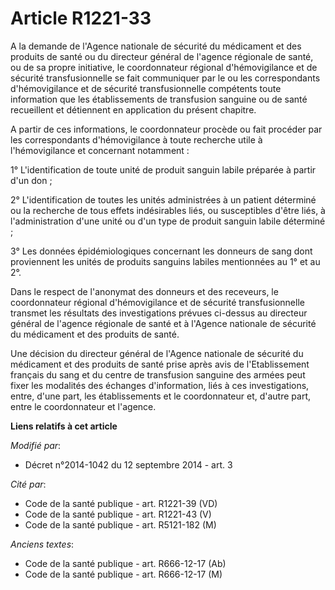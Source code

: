 # Article R1221-33

A la demande de l'Agence nationale de sécurité du médicament et des produits de santé ou du directeur général de l'agence
régionale de santé, ou de sa propre initiative, le coordonnateur régional d'hémovigilance et de sécurité transfusionnelle se
fait communiquer par le ou les correspondants d'hémovigilance et de sécurité transfusionnelle compétents toute information
que les établissements de transfusion sanguine ou de santé recueillent et détiennent en application du présent chapitre. 

A partir de ces informations, le coordonnateur procède ou fait procéder par les correspondants d'hémovigilance à toute
recherche utile à l'hémovigilance et concernant notamment : 

1° L'identification de toute unité de produit sanguin labile préparée à partir d'un don ; 

2° L'identification de toutes les unités administrées à un patient déterminé ou la recherche de tous effets indésirables
liés, ou susceptibles d'être liés, à l'administration d'une unité ou d'un type de produit sanguin labile déterminé ; 

3° Les données épidémiologiques concernant les donneurs de sang dont proviennent les unités de produits sanguins labiles
mentionnées au 1° et au 2°. 

Dans le respect de l'anonymat des donneurs et des receveurs, le coordonnateur régional d'hémovigilance et de sécurité
transfusionnelle transmet les résultats des investigations prévues ci-dessus au directeur général de l'agence régionale de
santé et à l'Agence nationale de sécurité du médicament et des produits de santé. 

Une décision du directeur général de l'Agence nationale de sécurité du médicament et des produits de santé prise après avis
de l'Etablissement français du sang et du centre de transfusion sanguine des armées peut fixer les modalités des échanges
d'information, liés à ces investigations, entre, d'une part, les établissements et le coordonnateur et, d'autre part, entre
le coordonnateur et l'agence.

**Liens relatifs à cet article**

_Modifié par_:

  - Décret n°2014-1042 du 12 septembre 2014 - art. 3

_Cité par_:

  - Code de la santé publique - art. R1221-39 (VD)
  - Code de la santé publique - art. R1221-43 (V)
  - Code de la santé publique - art. R5121-182 (M)

_Anciens textes_:

  - Code de la santé publique - art. R666-12-17 (Ab)
  - Code de la santé publique - art. R666-12-17 (M)
